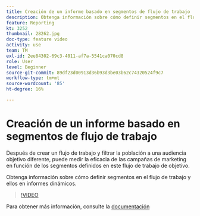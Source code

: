 ```yaml
---
title: Creación de un informe basado en segmentos de flujo de trabajo
description: Obtenga información sobre cómo definir segmentos en el flujo de trabajo y ellos en informes dinámicos.
feature: Reporting
kt: 3252
thumbnail: 28262.jpg
doc-type: feature video
activity: use
team: TM
exl-id: 2ee84302-69c3-4011-af7a-5541ca070cd8
role: User
level: Beginner
source-git-commit: 89df23d00913d36b93d3be03b62c74320524f9c7
workflow-type: tm+mt
source-wordcount: '85'
ht-degree: 16%

---
```


# Creación de un informe basado en segmentos de flujo de trabajo

Después de crear un flujo de trabajo y filtrar la población a una audiencia objetivo diferente, puede medir la eficacia de las campañas de marketing en función de los segmentos definidos en este flujo de trabajo de objetivo.

Obtenga información sobre cómo definir segmentos en el flujo de trabajo y ellos en informes dinámicos.

>[!VIDEO](https://video.tv.adobe.com/v/28262?quality=12&learn=on)

Para obtener más información, consulte la [documentación](https://experienceleague.adobe.com/docs/campaign-standard/using/reporting/customizing-reports/creating-a-report-workflow-segment.html?lang=en)
